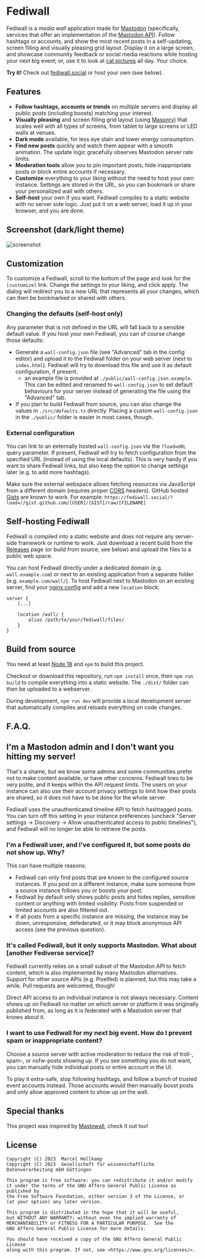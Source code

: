 # Fediwall

Fediwall is a *media wall* application made for [Mastodon](https://joinmastodon.org/) (specifically, services that offer an implementation of the [Mastodon API](https://docs.joinmastodon.org/api)). Follow hashtags or accounts, and show the most recent posts in a self-updating, screen filling and visually pleasing grid layout. Display it on a large screen, and showcase community feedback or social media reactions while hosting your next big event; or, use it to look at [cat pictures](https://mastodon.social/tags/catsofmastodon) all day. Your choice.

**Try it!** Check out [fediwall.social](https://fediwall.social/) or host your own (see below).

## Features

* **Follow hashtags, accounts or trends** on multiple servers and display all public posts (including boosts) matching your interest.
* **Visually pleasing** and screen filling grid layout (using [Masonry](https://www.npmjs.com/package/vue-masonry)) that scales well with all types of screens, from tablet to large screens or LED walls at venues.
* **Dark mode** available, for less eye stain and lower energy consumption.
* **Find new posts** quickly and watch them appear with a smooth animation. The update logic gracefully observes Mastodon server rate limits.
* **Moderation tools** allow you to pin important posts, hide inappropriate posts or block entire accounts if necessary.
* **Customize** everything to your liking without the need to host your own instance. Settings are stored in the URL, so you can bookmark or share your personalized wall with others.
* **Self-host** your own if you want. Fediwall compiles to a static website with no server side logic. Just put it on a web server, load it up in your browser, and you are done.

## Screenshot (dark/light theme)

![screenshot](https://github.com/defnull/fediwall/assets/62740/d838dfa7-b200-42f5-8130-9506da7dba0f)

## Customization

To customize a Fediwall, scroll to the bottom of the page and look for the `[customize]` link. Change the settings to your liking, and click apply. The dialog will redirect you to a new URL that represents all your changes, which can then be bookmarked or shared with others.

### Changing the defaults (self-host only)

Any parameter that is not defined in the URL will fall back to a sensible default value. If you host your own Fediwall, you can of course change those defaults:

* Generate a `wall-config.json` file (see "Advanced" tab in the config editor) and upload it to the Fediwall folder on your web server (next to `index.html`). Fediwall will try to download this file and use it as default configuration, if present.
  * an example file is provided at `./public/wall-config.json.example`. This can be edited and renamed to `wall-config.json` to set default behaviours for your server instead of generating the file using the "Advanced" tab.
* If you plan to build Fediwall from source, you can also change the values in `./src/defaults.ts` directly. Placing a custom `wall-config.json` in the `./public/` folder is easier in most cases, though.

### External configuration

You can link to an externally hosted `wall-config.json` via the `?load=URL` query parameter. If present, Fediwall will try to fetch configuration from the specified URL (instead of using the local defaults). This is very handy if you want to share Fediwall links, but also keep the option to change settings later (e.g. to add more hashtags).

Make sure the external webspace allows fetching resources via JavaScript from a different domain (requires proper [CORS](https://developer.mozilla.org/en-US/docs/Web/HTTP/CORS) headers). GitHub hosted [Gists](https://gist.github.com/) are known to work. For example: `https://fediwall.social/?load=//gist.github.com/[USER]/[GIST]/raw/[FILENAME]`

## Self-hosting Fediwall

Fediwall is compiled into a static website and does not require any server-side framework or runtime to work. Just download a recent build from the [Releases](https://github.com/defnull/fediwall/releases) page (or build from source, see below) and upload the files to a public web space.

You can host Fediwall directly under a dedicated domain (e.g. `wall.example.com`) or next to an existing application from a separate folder (e.g. `example.com/wall/`). To host Fediwall next to Mastodon on an existing server, find your [nginx config](https://github.com/mastodon/mastodon/blob/main/dist/nginx.conf) and add a new `location` block:

```nginx
server {
    [...]

    location /wall/ {
        alias /path/to/your/fediwall/files/
    }
}
```

## Build from source

You need at least [Node 18](https://docs.npmjs.com/downloading-and-installing-node-js-and-npm) and `npm` to build this project.

Checkout or download this repository, run `npm install` once, then `npm run build` to compile everything into a static website. The `./dist/` folder can then be uploaded to a webserver.

During development, `npm run dev` will provide a local development server that automatically compiles and reloads everything on code changes.

## F.A.Q.

## I'm a Mastodon admin and I don't want you hitting my server!

That's a shame, but we know some admins and some communities prefer not to make content available, or have other concerns. Fediwall tries to be very polite, and it keeps within the API request limits. The users on your instance can also use their account privacy settings to limit how their posts are shared, so it does not have to be done for the whole server.

Fediwall uses the unauthenticated timeline API to fetch hashtagged posts. You can turn off this setting in your instance preferences (uncheck "Server settings -> Discovery -> Allow unauthenticated access to public timelines"), and Fediwall will no longer be able to retrieve the posts.

### I'm a Fediwall user, and I've configured it, but some posts do not show up. Why?

This can have multiple reasons:

* Fediwall can only find posts that are known to the configured source instances. If you post on a different instance, make sure someone from a source instance follows you or boosts your post.
* Fediwall by default only shows public posts and hides replies, sensitive content or anything with limited visibility. Posts from suspended or limited accounts are also filtered out.
* If all posts from a specific instance are missing, the instance may be down, unresponsive, defederated, or it may block anonymous API access (see the previous question).

### It's called Fediwall, but it only supports Mastodon. What about [another Fediverse service]?

Fediwall currently relies on a small subset of the Mastodon API to fetch content, which is also implemented by many Mastodon alternatives. Support for other source APIs (e.g. Pixelfed) is planned, but this may take a while. Pull requests are welcomed, though!

Direct API access to an individual instance is not always necessary. Content shows up on Fediwall no matter on which server or platform it was originally published from, as long as it is federated with a Mastodon server that knows about it.

### I want to use Fediwall for my next big event. How do I prevent spam or inappropriate content?

Choose a source server with active moderation to reduce the risk of troll-, spam-, or nsfw-posts showing up. If you see something you do not want, you can manually hide individual posts or entire account in the UI.

To play it extra-safe, stop following hashtags, and follow a bunch of trusted event accounts instead. Those accounts would then manually boost posts and only allow approved content to show up on the wall.

## Special thanks

This project was inspired by [Mastowall](https://github.com/rstockm/mastowall), check it out too!

## License

    Copyright (C) 2023  Marcel Hellkamp
    Copyright (C) 2023  Gesellschaft für wissenschaftliche Datenverarbeitung mbH Göttingen

    This program is free software: you can redistribute it and/or modify
    it under the terms of the GNU Affero General Public License as published by
    the Free Software Foundation, either version 3 of the License, or
    (at your option) any later version.

    This program is distributed in the hope that it will be useful,
    but WITHOUT ANY WARRANTY; without even the implied warranty of
    MERCHANTABILITY or FITNESS FOR A PARTICULAR PURPOSE.  See the
    GNU Affero General Public License for more details.

    You should have received a copy of the GNU Affero General Public License
    along with this program. If not, see <https://www.gnu.org/licenses/>.
